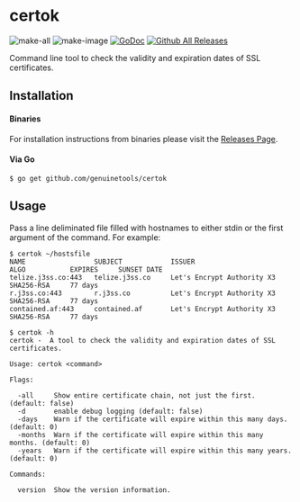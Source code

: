 # certok

![make-all](https://github.com/genuinetools/certok/workflows/make%20all/badge.svg)
![make-image](https://github.com/genuinetools/certok/workflows/make%20image/badge.svg)
[![GoDoc](https://img.shields.io/badge/godoc-reference-5272B4.svg?style=for-the-badge)](https://godoc.org/github.com/genuinetools/certok)
[![Github All Releases](https://img.shields.io/github/downloads/genuinetools/certok/total.svg?style=for-the-badge)](https://github.com/genuinetools/certok/releases)

Command line tool to check the validity and expiration dates of SSL certificates.

<!-- START doctoc -->
<!-- END doctoc -->

## Installation

#### Binaries

For installation instructions from binaries please visit the [Releases Page](https://github.com/genuinetools/certok/releases).

#### Via Go

```console
$ go get github.com/genuinetools/certok
```

## Usage

Pass a line deliminated file filled with hostnames to either stdin or the first
argument of the command. For example:

```console
$ certok ~/hostsfile
NAME                 SUBJECT            ISSUER                        ALGO           EXPIRES     SUNSET DATE
telize.j3ss.co:443   telize.j3ss.co     Let's Encrypt Authority X3    SHA256-RSA     77 days
r.j3ss.co:443        r.j3ss.co          Let's Encrypt Authority X3    SHA256-RSA     77 days
contained.af:443     contained.af       Let's Encrypt Authority X3    SHA256-RSA     77 days
```

```console
$ certok -h
certok -  A tool to check the validity and expiration dates of SSL certificates.

Usage: certok <command>

Flags:

  -all     Show entire certificate chain, not just the first. (default: false)
  -d       enable debug logging (default: false)
  -days    Warn if the certificate will expire within this many days. (default: 0)
  -months  Warn if the certificate will expire within this many months. (default: 0)
  -years   Warn if the certificate will expire within this many years. (default: 0)

Commands:

  version  Show the version information.
```
